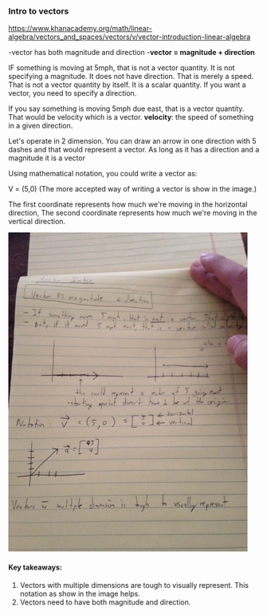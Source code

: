 ### Intro to vectors

https://www.khanacademy.org/math/linear-algebra/vectors_and_spaces/vectors/v/vector-introduction-linear-algebra

-vector has both magnitude and direction
-**vector = magnitude + direction**

IF something is moving at 5mph, that is not a vector quantity. It is not specifying a magnitude. It does not have
direction. That is merely a speed. That is not a vector quantity by itself. It is a scalar quantity. If you want a vector, you need to specify
a direction.

If you say something is moving 5mph due east, that is a vector quantity. That would be velocity which is a vector.
**velocity**: the speed of something in a given direction.

Let's operate in 2 dimension. You can draw an arrow in one direction with 5 dashes and that would represent a vector.
As long as it has a direction and a magnitude it is a vector

Using mathematical notation, you could write a vector as:

V = (5,0)
(The more accepted way of writing a vector is show in the image.)

The first coordinate represents how much we're moving in the horizontal direction, The second
coordinate represents how much we're moving in the vertical direction.

![charts](lesson_1_vector_intro.JPG)


#### Key takeaways:
1. Vectors with multiple dimensions are tough to visually represent. This notation as show in the image helps.
2. Vectors need to have both magnitude and direction.
